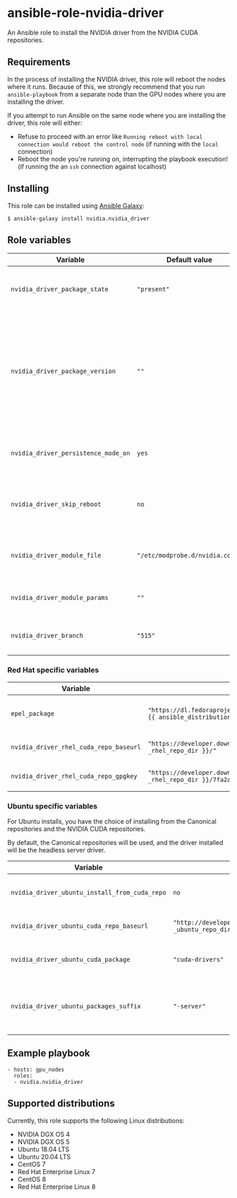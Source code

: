 # ansible-role-nvidia-driver

An Ansible role to install the NVIDIA driver from the NVIDIA CUDA repositories.

## Requirements

In the process of installing the NVIDIA driver, this role will reboot the nodes where it runs.
Because of this, we strongly recommend that you run `ansible-playbook` from a separate node than the GPU nodes where you are installing the driver.

If you attempt to run Ansible on the same node where you are installing the driver, this role will either:

* Refuse to proceed with an error like `Running reboot with local connection would reboot the control node` (if running with the `local` connection)
* Reboot the node you're running on, interrupting the playbook execution! (if running the an `ssh` connection against localhost)

## Installing

This role can be installed using [Ansible Galaxy](https://galaxy.ansible.com/nvidia/nvidia_driver):

```
$ ansible-galaxy install nvidia.nvidia_driver
```

## Role variables


| Variable                            | Default value                   | Description                                                                                                           |
|-------------------------------------|---------------------------------|-----------------------------------------------------------------------------------------------------------------------|
| `nvidia_driver_package_state`       | `"present"`                     | Package state for NVIDIA driver packages                                                                              |
| `nvidia_driver_package_version`     | `""`                            | Package version to install. Note that this should match the actual version of the deb or RPM package to be installed. |
| `nvidia_driver_persistence_mode_on` | `yes`                           | Whether to enable persistence mode (boolean)                                                                          |
| `nvidia_driver_skip_reboot`         | `no`                            | Whether to skip rebooting the node during the install                                                                 |
| `nvidia_driver_module_file`         | `"/etc/modprobe.d/nvidia.conf"` | Filename to use for NVIDIA driver parameters                                                                          |
| `nvidia_driver_module_params`       | `""`                            | Parameters to pass to the NVIDIA driver                                                                               |
| `nvidia_driver_branch`              | `"515"`                         | Default driver branch to install                                                                                      |

### Red Hat specific variables


| Variable                               | Default value                                                                                                     | Description                       |
|----------------------------------------|-------------------------------------------------------------------------------------------------------------------|-----------------------------------|
| `epel_package`                         | `"https://dl.fedoraproject.org/pub/epel/epel-release-latest-{{ ansible_distribution_major_version }}.noarch.rpm"` | Package to install to enable EPEL |
| `nvidia_driver_rhel_cuda_repo_baseurl` | `"https://developer.download.nvidia.com/compute/cuda/repos/{{ _rhel_repo_dir }}/"`                                | Base URL to use for CUDA repo     |
| `nvidia_driver_rhel_cuda_repo_gpgkey`  | `"https://developer.download.nvidia.com/compute/cuda/repos/{{ _rhel_repo_dir }}/7fa2af80.pub"`                    | GPG key for the CUDA repo         |

### Ubuntu specific variables

For Ubuntu installs, you have the choice of installing from the Canonical repositories and the NVIDIA CUDA repositories.

By default, the Canonical repositories will be used, and the driver installed will be the headless server driver.

| Variable                                      | Default value                                                                      | Description                                          |
|-----------------------------------------------|------------------------------------------------------------------------------------|------------------------------------------------------|
| `nvidia_driver_ubuntu_install_from_cuda_repo` | `no`                                                                               | Flag whether to use the CUDA repo                    |
| `nvidia_driver_ubuntu_cuda_repo_baseurl`      | `"http://developer.download.nvidia.com/compute/cuda/repos/{{ _ubuntu_repo_dir }}"` | Base URL to use for CUDA repo                        |
| `nvidia_driver_ubuntu_cuda_package`           | `"cuda-drivers"`                                                                   | Package name to install from CUDA repo               |
| `nvidia_driver_ubuntu_packages_suffix`        | `"-server"`                                                                        | The suffix added to the apt packages when installing |

## Example playbook

```
- hosts: gpu_nodes
  roles:
  - nvidia.nvidia_driver
```

## Supported distributions

Currently, this role supports the following Linux distributions:

* NVIDIA DGX OS 4
* NVIDIA DGX OS 5
* Ubuntu 18.04 LTS
* Ubuntu 20.04 LTS
* CentOS 7
* Red Hat Enterprise Linux 7
* CentOS 8
* Red Hat Enterprise Linux 8
